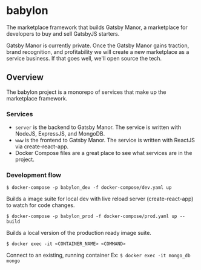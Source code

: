 # babylon
The marketplace framework that builds Gatsby Manor, a marketplace for
developers to buy and sell GatsbyJS starters.

Gatsby Manor is currently
private. Once the Gatsby Manor gains traction, brand recognition,
and profitability we will create a new marketplace as a service business.
If that goes well, we'll open source the tech.

## Overview
The babylon project is a monorepo of services that make up the marketplace
framework.

### Services
- `server` is the backend to Gatsby Manor. The service is written with NodeJS,
ExpressJS, and MongoDB.
- `www` is the frontend to Gatsby Manor. The service is written with ReactJS
via create-react-app.
- Docker Compose files are a great place to see what services are in the
project.


### Development flow
`$ docker-compose -p babylon_dev -f docker-compose/dev.yaml up`

Builds a image suite for local dev with live reload server (create-react-app)
to watch for code changes.

`$ docker-compose -p babylon_prod -f docker-compose/prod.yaml up --build`

Builds a local version of the production ready image suite.

`$ docker exec -it <CONTAINER_NAME> <COMMAND>`

Connect to an existing, running container
Ex: `$ docker exec -it mongo_db mongo`
